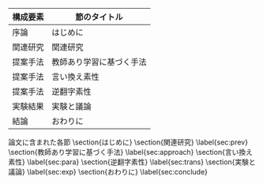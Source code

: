 構成要素 | 節のタイトル
 --- | --- 
序論 | はじめに
関連研究 | 関連研究
提案手法 | 教師あり学習に基づく手法
提案手法 | 言い換え素性
提案手法 | 逆翻字素性
実験結果 | 実験と議論
結論 | おわりに

論文に含まれた各節
\section{はじめに}
\section{関連研究} \label{sec:prev}
\section{教師あり学習に基づく手法} \label{sec:approach}
\section{言い換え素性} \label{sec:para}
\section{逆翻字素性} \label{sec:trans}
\section{実験と議論} \label{sec:exp}
\section{おわりに} \label{sec:conclude}
